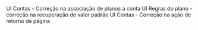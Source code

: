 UI Contas -  Correção na associação de planos a conta
UI Regras do plano - correção na recuperação de valor padrão
UI Contas - Correção na ação de retorno de página
